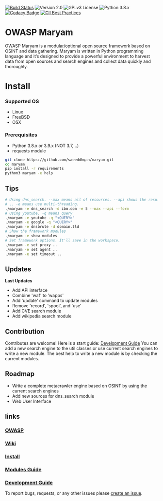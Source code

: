 [![Build Status](https://travis-ci.com/saeeddhqan/maryam.svg?branch=master)](https://travis-ci.com/saeeddhqan/maryam)
![Version 2.0](https://img.shields.io/badge/Version-2.0-green.svg)
![GPLv3 License](https://img.shields.io/badge/License-GPLv3-green.svg)
![Python 3.8.x](https://img.shields.io/badge/Python-3.8.x-green.svg)
[![Codacy Badge](https://api.codacy.com/project/badge/Grade/40d81c48b3444ee78ffc6c5c8639134c)](https://www.codacy.com/manual/saeeddhqan/Maryam?utm_source=github.com&amp;utm_medium=referral&amp;utm_content=saeeddhqan/Maryam&amp;utm_campaign=Badge_Grade)
[![CII Best Practices](https://bestpractices.coreinfrastructure.org/projects/4577/badge)](https://bestpractices.coreinfrastructure.org/projects/4577)

# OWASP Maryam

OWASP Maryam is a modular/optional open source framework based on OSINT and data gathering. Maryam is written in Python programming language and it’s designed
to provide a powerful environment to harvest data from open sources and search engines and collect data quickly and thoroughly.

# Install

### Supported OS
 - Linux
 - FreeBSD
 - OSX

### Prerequisites
 - Python 3.8.x or 3.9.x (NOT 3.7, ..)
 - requests module

```bash
git clone https://github.com/saeeddhqan/maryam.git
cd maryam
pip install -r requirements
python3 maryam -e help
```

## Tips

```bash
# Using dns_search. --max means all of resources. --api shows the results as json.
# .. -e means use multi-threading.
./maryam -e dns_search -d ibm.com -e 5 --max --api --form 
# Using youtube. -q means query
./maryam -e youtube -q "<QUERY>"
./maryam -e google -q "<QUERY>"
./maryam -e dnsbrute -d domain.tld
# Show the framework modules
./maryam -e show modules
# Set framework options. It'll save in the workspace.
./maryam -e set proxy ..
./maryam -e set agent ..
./maryam -e set timeout ..
```

## Updates
**Last Updates**

 - Add API interface
 - Combine 'waf' to 'wapps'
 - Add 'update' command to update modules
 - Remove 'record', 'spool', and 'use'
 - Add CVE search module
 - Add wikipedia search module

## Contribution

Contributes are welcome! Here is a start guide: [Development Guide](https://github.com/saeeddhqan/maryam/wiki/Development-Guide)
You can add a new search engine to the util classes or use current search engines to write a new module.
The best help to write a new module is by checking the current modules.

## Roadmap

 - Write a complete metacrawler engine based on OSINT by using the current search engines
 - Add new sources for dns_search module
 - Web User Interface

## links
### [OWASP](https://owasp.org/www-project-maryam/)
### [Wiki](https://github.com/saeeddhqan/maryam/wiki)
### [Install](https://github.com/saeeddhqan/maryam/wiki#install)
### [Modules Guide](https://github.com/saeeddhqan/maryam/wiki/modules)
### [Development Guide](https://github.com/saeeddhqan/maryam/wiki/Development-Guide)

To report bugs, requests, or any other issues please [create an issue](https://github.com/saeeddhqan/maryam/issues).
